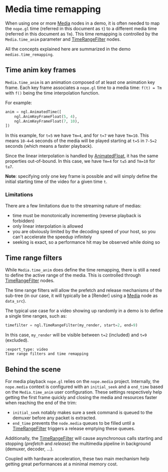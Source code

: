 # Media time remapping

When using one or more [Media] nodes in a demo, it is often needed to map the
`nope.gl` time (referred in this document as `t`) to a different media time
(referred in this document as `Tm`). This time remapping is controlled by the
`Media.time_anim` parameter and [TimeRangeFilter] nodes.

All the concepts explained here are summarized in the demo
`medias.time_remapping`.

## Time anim key frames

`Media.time_anim` is an animation composed of at least one animation key frame.
Each key frame associates a `nope.gl` time to a media time: `f(t) = Tm` with
`f()` being the time interpolation function.

For example:

```python
anim = ngl.AnimatedTime([
    ngl.AnimKeyFrameFloat(5, 4),
    ngl.AnimKeyFrameFloat(7, 10),
])
```

In this example, for `t=5` we have `Tm=4`, and for `t=7` we have `Tm=10`. This
means `10-4=6` seconds of the media will be played starting at `t=5` in `7-5=2`
seconds (which means a faster playback).

Since the linear interpolation is handled by [AnimatedFloat], it has the same
properties out-of-bound. In this case, we have `Tm=4` for `t≤5` and `Tm=10` for
`t≥7`.

**Note**: specifying only one key frame is possible and will simply define the
initial starting time of the video for a given time `t`.


### Limitations

There are a few limitations due to the streaming nature of medias:

- time must be monotonically incrementing (reverse playback is forbidden)
- only linear interpolation is allowed
- you are obviously limited by the decoding speed of your host, so you can't
  accelerate the speedup infinitely
- seeking is exact, so a performance hit may be observed while doing so


## Time range filters

While `Media.time_anim` does define the time remapping, there is still a need
to define the active range of the media. This is controlled through
[TimeRangeFilter] nodes.

The time range filters will allow the prefetch and release mechanisms of the
sub-tree (in our case, it will typically be a [Render] using a [Media] node as
`data_src`).

The typical use case for a video showing up randomly in a demo is to define a
single time ranges, such as:

```python
timefilter = ngl.TimeRangeFilter(my_render, start=2, end=9)
```

In this case, `my_render` will be visible between `t=2` (included) and `t=9`
(excluded).


```{nope} timeranges.media_time_remapping
:export_type: video
Time range filters and time remapping
```

## Behind the scene

For media playback `nope.gl` relies on the `nope.media` project. Internally, the
`nope.media` context is configured with an `initial_seek` and a `end_time`
based on the `Media.time_anim` user configuration. These settings respectively
help getting the first frame quickly and closing the media and resources faster
when reaching the end of the trim:

- `initial_seek` notably makes sure a seek command is queued to the demuxer
  before any packet is extracted.
- `end_time` prevents the `node.media` queues to be filled until a
  [TimeRangeFilter] triggers a release emptying these queues.

Additionally, the [TimeRangeFilter] will cause asynchronous calls starting and
stopping (*prefetch* and *release*) the multimedia pipeline in background
(demuxer, decoder, ...).

Coupled with hardware acceleration, these two main mechanism help getting great
performances at a minimal memory cost.


[Media]: /usr/ref/libnopegl.md#media
[TimeRangeFilter]: /usr/ref/libnopegl.md#timerangefilter
[AnimatedFloat]: /usr/ref/libnopegl.md#animatedfloat

